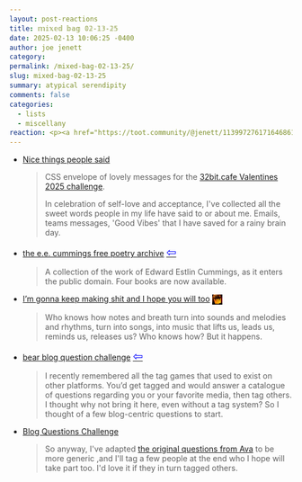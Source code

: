 ```yaml
---
layout: post-reactions
title: 𝕞𝕚𝕩𝕖𝕕 𝕓𝕒𝕘 𝟘𝟚-𝟙𝟛-𝟚𝟝
date: 2025-02-13 10:06:25 -0400
author: joe jenett
category: 
permalink: /mixed-bag-02-13-25/
slug: mixed-bag-02-13-25
summary: atypical serendipity
comments: false
categories:
  - lists
  - miscellany
reaction: <p><a href="https://toot.community/@jenett/113997276171646861#favorited-by-109326597713827183"><img src="https://static.toot.community/cache/accounts/avatars/112/757/571/850/957/359/original/71a15e19bfc75e90.png" alt="" width="48"><br><span style="font-size:.9rem;">Pamela</span></a></p>
---
```

<ul class="links">
	<li><a title="Nice things people said - Frills" href="https://frills.dev/experiments/nice-things-people-said/">Nice things people said</a><blockquote><p>CSS envelope of lovely messages for the <a href="https://32bit.cafe/vday25/">32bit.cafe Valentines 2025 challenge</a>.</p><p>In celebration of self-love and acceptance, I've collected all the sweet words people in my life have said to or about me. Emails, teams messages, 'Good Vibes' that I have saved for a rainy brain day.</p></blockquote></li>
	<li><a title="the e.e. cummings free poetry archive" href="https://cummings.ee/">the e.e. cummings free poetry archive</a>  <a title="source" href="https://spore.ribo.zone/"><span style="font-size:1.5em;color:blue;">&#8678;</span></a><blockquote><p>A collection of the work of Edward Estlin Cummings, as it enters the public domain. Four books are now available.</p></blockquote></li>
	<li><a title="I’m gonna keep making shit and I hope you will too - annie's blog" href="https://anniemueller.com/posts/im-gonna-keep-making-shit-and-i-hope-you-will-too">I’m gonna keep making shit and I hope you will too</a> <a href="https://linkpunk.micro.blog/2025/02/07/read-im-gonna-keep-making.html" title="this one’s thx Brad!"><img src="/images/brad.png" width="18" height="18" alt="thx Brad!" style="vertical-align:middle;"></a><blockquote><p>Who knows how notes and breath turn into sounds and melodies and rhythms, turn into songs, into music that lifts us, leads us, reminds us, releases us? Who knows how? But it happens. </p></blockquote></li>
	<li><a title="bear blog question challenge | ava's blog" href="https://blog.avas.space/bear-blog-challenge/">bear blog question challenge</a>  <a title="source" href="https://discourse.32bit.cafe/"><span style="font-size:1.5em;color:blue;">&#8678;</span></a><blockquote><p>I recently remembered all the tag games that used to exist on other platforms. You’d get tagged and would answer a catalogue of questions regarding you or your favorite media, then tag others. I thought why not bring it here, even without a tag system? So I thought of a few blog-centric questions to start.</p></blockquote></li>
	<li><a title="Blog Questions Challenge | Kev Quirk" href="https://kevquirk.com/blog/blog-questions-challenge">Blog Questions Challenge</a><blockquote><p>So anyway, I've adapted <a href="https://blog.avas.space/bear-blog-challenge/">the original questions from Ava</a> to be more generic ,and I'll tag a few people at the end who I hope will take part too. I'd love it if they in turn tagged others.</p></blockquote></li>
</ul>
	
<a style="display:none;" href="https://brid.gy/publish/mastodon"><small>(cross-posted to mastodon)</small></a>